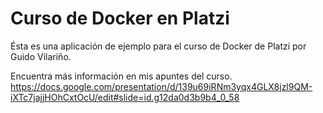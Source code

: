 # Curso de Docker en Platzi

Ésta es una aplicación de ejemplo para el curso de Docker de Platzi por Guido
Vilariño.

Encuentra más información en mis apuntes del curso.
https://docs.google.com/presentation/d/139u69iRNm3yqx4GLX8jzl9QM-iXTc7jajjHOhCxtOcU/edit#slide=id.g12da0d3b9b4_0_58
